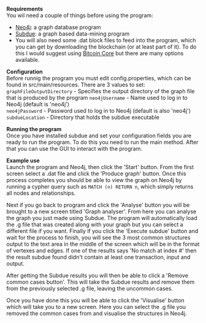 **Requirements**  
You wil need a couple of things before using the program:  
- [Neo4j](https://neo4j.com/): a graph database program
- [Subdue](https://github.com/gromgull/subdue): a graph based data-mining program
- You will also need some .dat block files to feed into the program, which you can get by downloading the blockchain (or at least part of it). To do this I would suggest using [Bitcoin Core](https://bitcoin.org/en/bitcoin-core/) but there are many options available.  

**Configuration**  
Before runnig the program you must edit config.properties, which can be found in src/main/resources. There are 3 values to set:  
`graphFileOutputDirectory` - Specifies the output directory of the graph file that is produced by the program
`neo4jUsername` - Name used to log in to Neo4j (default is 'neo4j')  
`neo4jPassword` - Password used to log in to Neo4j (default is also 'neo4j')  
`subdueLocation` - Directory that holds the subdue executable

**Running the program**  
Once you have installed subdue and set your configuration fields you are ready to run the program. To do this you need to run the main method. After that you can use the GUI to interact with the program.  

**Example use**  
Launch the program and Neo4j, then click the 'Start' button. From the first screen select a .dat file and click the 'Produce graph' button. Once this process completes you should be able to view the graph on Neo4j by running a cypher query such as `MATCH (n) RETURN n`, which simply returns all nodes and relationships.  

Next if you go back to program and click the 'Analyse' button you will be brought to a new screen titled 'Graph analyser'. From here you can analyse the graph you just made using Subdue. The program will automatically load the .g file that was created along with your graph but you can select a different file if you want. Finally if you click the 'Execute subdue' button and wait for the process to finish, you will see the 3 most common structures output to the text area in the middle of the screen which will be in the format of vertexes and edges. If one of the results says 'No match at index #' then the result subdue found didn't contain at least one transaction, input and output.  

After getting the Subdue results you will then be able to click a 'Remove common cases button'. This will take the Subdue results and remove them from the previously selected .g file, leaving the uncommon cases.  

Once you have done this you will be able to click the 'Visualise' button which will take you to a new screen. Here you can select the .g file you removed the common cases from and visualise the structures in Neo4j.
